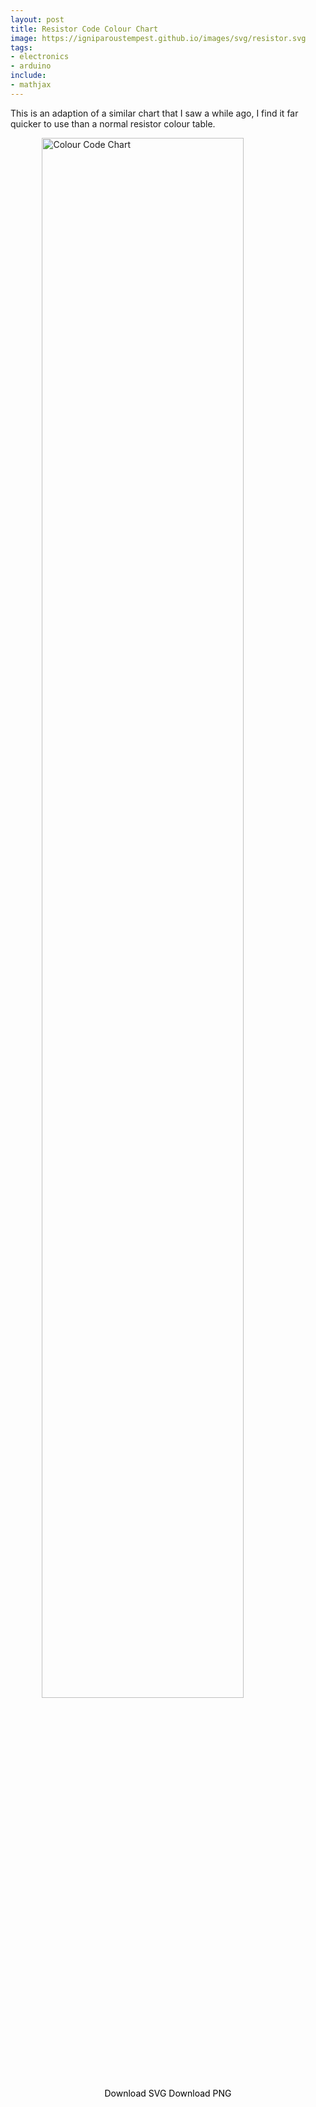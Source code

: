 ```yaml
---
layout: post
title: Resistor Code Colour Chart
image: https://igniparoustempest.github.io/images/svg/resistor.svg
tags:
- electronics
- arduino
include:
- mathjax
---
```


This is an adaption of a similar chart that I saw a while ago, I find it far quicker to use than a normal resistor colour table.

<img width="80%" style="display: block; margin-left: auto; margin-right: auto;"  title="Colour Code Chart" src="https://igniparoustempest.github.io/images/Resistor%20Colour%20Chart.svg"/>

<style>
a.button {
    -webkit-appearance: button;
    -moz-appearance: button;
    appearance: button;

    text-decoration: none;
    color: initial;
}
</style>

<div style="text-align: center;">
	<a href="https://igniparoustempest.github.io/images/Resistor%20Colour%20Chart.svg" class="button" download>Download SVG</a>
	<a href="https://igniparoustempest.github.io/images/Resistor%20Colour%20Chart.png" class="button" download>Download PNG</a>
</div>